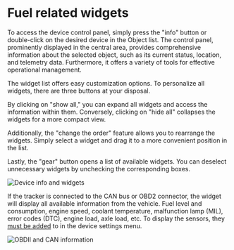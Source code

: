 # Fuel related widgets

To access the device control panel, simply press the "info" button or double-click on the desired device in the Object list. The control panel, prominently displayed in the central area, provides comprehensive information about the selected object, such as its current status, location, and telemetry data. Furthermore, it offers a variety of tools for effective operational management.

The widget list offers easy customization options. To personalize all widgets, there are three buttons at your disposal.

By clicking on "show all," you can expand all widgets and access the information within them. Conversely, clicking on "hide all" collapses the widgets for a more compact view.

Additionally, the "change the order" feature allows you to rearrange the widgets. Simply select a widget and drag it to a more convenient position in the list.

Lastly, the "gear" button opens a list of available widgets. You can deselect unnecessary widgets by unchecking the corresponding boxes.

![Device info and widgets](https://www.navixy.com/wp-content/uploads/2021/10/general_view_600-1.png)

If the tracker is connected to the CAN bus or OBD2 connector, the widget will display all available information from the vehicle. Fuel level and consumption, engine speed, coolant temperature, malfunction lamp (MIL), error codes (DTC), engine load, axle load, etc. To display the sensors, they [must be added](https://www.navixy.com/docs/user/web-interface-docs/devices-doc/sensors-and-buttons/) to in the device settings menu.

![OBDII and CAN information](https://www.navixy.com/wp-content/uploads/2021/02/obdwidgeten.png)